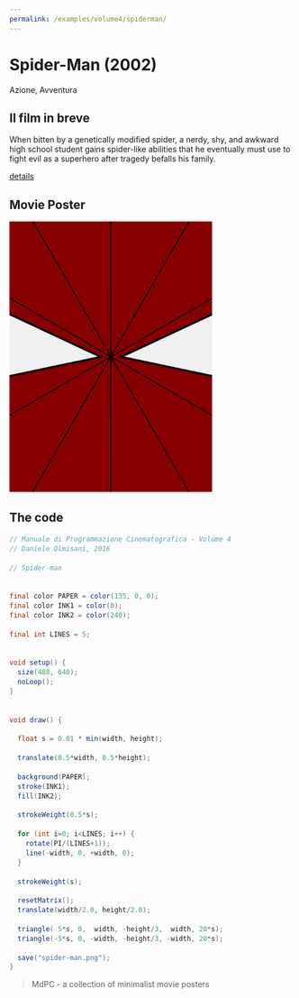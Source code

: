 ```yaml
---
permalink: /examples/volume4/spiderman/
---
```

# Spider-Man (2002)

Azione, Avventura

## Il film in breve
When bitten by a genetically modified spider, a nerdy, shy, and awkward high school student gains spider-like abilities that he eventually must use to fight evil as a superhero after tragedy befalls his family.

[details](https://www.imdb.com/title/tt0145487/)

## Movie Poster
<img src="spider-man.png"  width="360px" title="Spider-Man">


## The code
```java
// Manuale di Programmazione Cinematografica - Volume 4
// Daniele Olmisani, 2016

// Spider-man


final color PAPER = color(135, 0, 0);
final color INK1 = color(0);
final color INK2 = color(240);

final int LINES = 5;


void setup() {
  size(480, 640);
  noLoop();
}


void draw() {
  
  float s = 0.01 * min(width, height);
  
  translate(0.5*width, 0.5*height);
  
  background(PAPER);
  stroke(INK1);
  fill(INK2);
  
  strokeWeight(0.5*s);
    
  for (int i=0; i<LINES; i++) {
    rotate(PI/(LINES+1));
    line(-width, 0, +width, 0);
  }
  
  strokeWeight(s);
  
  resetMatrix();
  translate(width/2.0, height/2.0);
  
  triangle( 5*s, 0,  width, -height/3,  width, 20*s);
  triangle(-5*s, 0, -width, -height/3, -width, 20*s);
  
  save("spider-man.png");
}
```

> MdPC - a collection of minimalist movie posters
